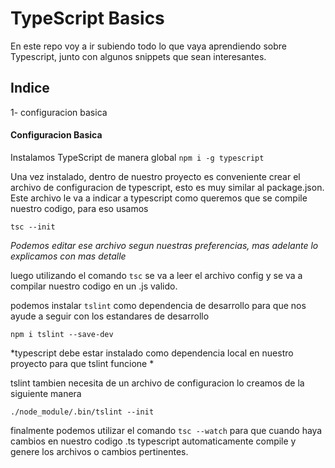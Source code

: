 # TypeScript Basics

En este repo voy a ir subiendo todo lo que vaya aprendiendo sobre Typescript, junto con algunos snippets que sean interesantes.


## Indice
1- configuracion basica






#### Configuracion Basica

Instalamos TypeScript de manera global
`npm i -g typescript`

Una vez instalado, dentro de nuestro proyecto es conveniente crear el archivo de configuracion de typescript, esto es muy similar al package.json. Este archivo le va a indicar a typescript como queremos que se compile nuestro codigo, para eso usamos

`tsc --init`

*Podemos editar ese archivo segun nuestras preferencias, mas adelante lo explicamos con mas detalle*

luego utilizando el comando `tsc` se va a leer el archivo config y se va a compilar nuestro codigo en un .js valido.

podemos instalar `tslint`  como dependencia de desarrollo para que nos ayude a seguir con los estandares de desarrollo

`npm i tslint --save-dev`

*typescript debe estar instalado como dependencia local en nuestro proyecto para que tslint funcione *

tslint tambien necesita de un archivo de configuracion lo creamos de la siguiente manera

`./node_module/.bin/tslint --init`

finalmente podemos utilizar el comando `tsc --watch`   para que cuando haya cambios en nuestro codigo .ts typescript automaticamente compile y genere los archivos o cambios pertinentes.

